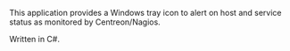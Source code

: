 This application provides a Windows tray icon to alert on host and service status as monitored by Centreon/Nagios.

Written in C#.